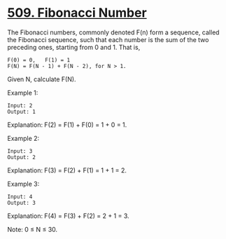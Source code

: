 [509. Fibonacci Number](https://leetcode.com/problems/fibonacci-number/)
=======================

The Fibonacci numbers, commonly denoted F(n) form a sequence, called
the Fibonacci sequence, such that each number is the sum of the two
preceding ones, starting from 0 and 1. That is,

```
F(0) = 0,   F(1) = 1
F(N) = F(N - 1) + F(N - 2), for N > 1.
```

Given N, calculate F(N).

Example 1:
```
Input: 2
Output: 1
```
Explanation: F(2) = F(1) + F(0) = 1 + 0 = 1.

Example 2:
```
Input: 3
Output: 2
```
Explanation: F(3) = F(2) + F(1) = 1 + 1 = 2.

Example 3:
```
Input: 4
Output: 3
```
Explanation: F(4) = F(3) + F(2) = 2 + 1 = 3.

Note:
0 ≤ N ≤ 30.
